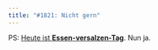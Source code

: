 ```yaml
---
title: "#1821: Nicht gern"
---
```


PS: 
<a href="http://www.fonflatter.de/kalender">Heute ist <strong>Essen-versalzen-Tag</strong></a>. Nun ja.

